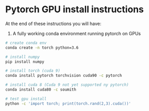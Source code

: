 # Pytorch GPU install instructions    
At the end of these instructions you will have:   
1. A fully working conda environment running pytorch on GPUs

```bash
# create conda env
conda create -n torch python=3.6

# install numpy
pip install numpy

# install torch (cuda 9)
conda install pytorch torchvision cuda90 -c pytorch

# install cuda 8 (Cuda 9 not yet supported ny pytorch)    
conda install cuda80 -c soumith

# test gpu install
python -c 'import torch; print(torch.rand(2,3).cuda())'
```
